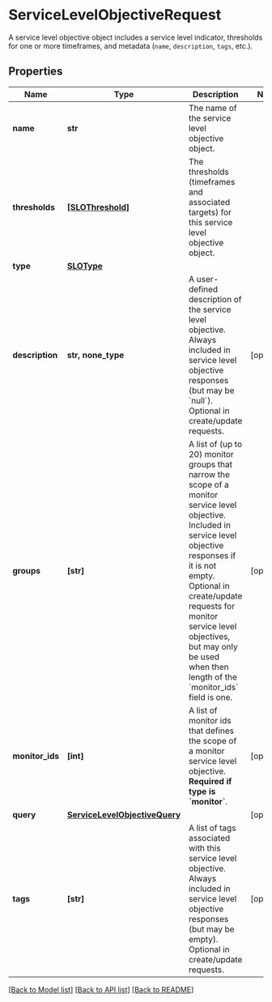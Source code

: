 # ServiceLevelObjectiveRequest

A service level objective object includes a service level indicator, thresholds for one or more timeframes, and metadata (`name`, `description`, `tags`, etc.).

## Properties
Name | Type | Description | Notes
------------ | ------------- | ------------- | -------------
**name** | **str** | The name of the service level objective object. | 
**thresholds** | [**[SLOThreshold]**](SLOThreshold.md) | The thresholds (timeframes and associated targets) for this service level objective object. | 
**type** | [**SLOType**](SLOType.md) |  | 
**description** | **str, none_type** | A user-defined description of the service level objective.  Always included in service level objective responses (but may be &#x60;null&#x60;). Optional in create/update requests. | [optional] 
**groups** | **[str]** | A list of (up to 20) monitor groups that narrow the scope of a monitor service level objective.  Included in service level objective responses if it is not empty. Optional in create/update requests for monitor service level objectives, but may only be used when then length of the &#x60;monitor_ids&#x60; field is one. | [optional] 
**monitor_ids** | **[int]** | A list of monitor ids that defines the scope of a monitor service level objective. **Required if type is &#x60;monitor&#x60;**. | [optional] 
**query** | [**ServiceLevelObjectiveQuery**](ServiceLevelObjectiveQuery.md) |  | [optional] 
**tags** | **[str]** | A list of tags associated with this service level objective. Always included in service level objective responses (but may be empty). Optional in create/update requests. | [optional] 

[[Back to Model list]](README.md#documentation-for-models) [[Back to API list]](README.md#documentation-for-api-endpoints) [[Back to README]](README.md)


